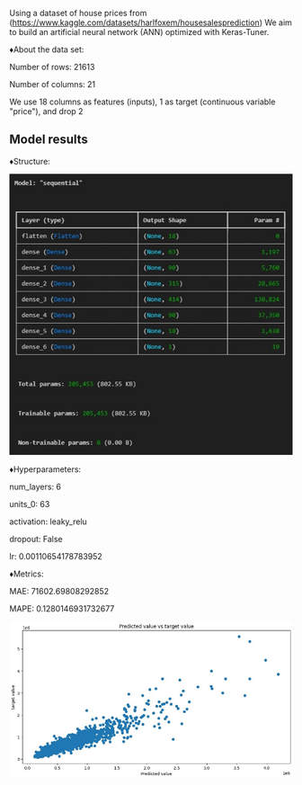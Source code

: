 Using a dataset of house prices from (https://www.kaggle.com/datasets/harlfoxem/housesalesprediction)
We aim to build an artificial neural network (ANN) optimized with Keras-Tuner.

♦About the data set: 

Number of rows: 21613

Number of columns: 21

We use 18 columns as features (inputs), 1 as target (continuous variable "price"), and drop 2

## Model results

♦Structure:


![model.ss.jpg](model.ss.jpg)


♦Hyperparameters:


num_layers: 6

units_0: 63

activation: leaky_relu

dropout: False

lr: 0.00110654178783952





♦Metrics: 


MAE:  71602.69808292852


MAPE:  0.1280146931732677


![scatterplot.jpg](scatterplot.jpg)

